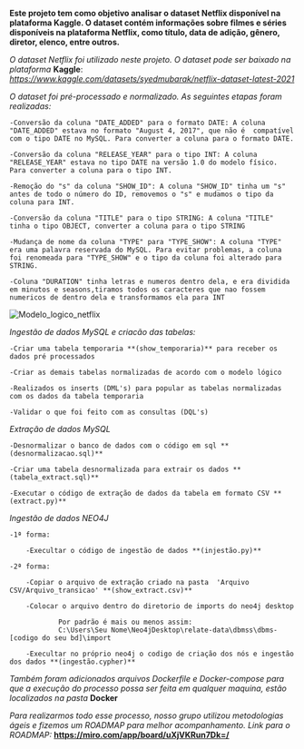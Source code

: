 **Este projeto tem como objetivo analisar o dataset Netflix disponível na plataforma Kaggle. O dataset contém informações sobre filmes e séries disponíveis na plataforma Netflix, como título, data de adição, gênero, diretor, elenco, entre outros.**

*O dataset Netflix foi utilizado neste projeto. O dataset pode ser baixado na plataforma* **Kaggle**: *https://www.kaggle.com/datasets/syedmubarak/netflix-dataset-latest-2021*


*O dataset foi pré-processado e normalizado. As seguintes etapas foram realizadas:*

    -Conversão da coluna "DATE_ADDED" para o formato DATE: A coluna "DATE_ADDED" estava no formato "August 4, 2017", que não é  compatível com o tipo DATE no MySQL. Para converter a coluna para o formato DATE.

    -Conversão da coluna "RELEASE_YEAR" para o tipo INT: A coluna "RELEASE_YEAR" estava no tipo DATE na versão 1.0 do modelo físico. Para converter a coluna para o tipo INT.

    -Remoção do "s" da coluna "SHOW_ID": A coluna "SHOW_ID" tinha um "s" antes de todo o número do ID, removemos o "s" e mudamos o tipo da coluna para INT.

    -Conversão da coluna "TITLE" para o tipo STRING: A coluna "TITLE" tinha o tipo OBJECT, converter a coluna para o tipo STRING

    -Mudança de nome da coluna "TYPE" para "TYPE_SHOW": A coluna "TYPE" era uma palavra reservada do MySQL. Para evitar problemas, a coluna foi renomeada para "TYPE_SHOW" e o tipo da coluna foi alterado para STRING.

    -Coluna "DURATION" tinha letras e numeros dentro dela, e era dividida em minutos e seasons,tiramos todos os caracteres que nao fossem numericos de dentro dela e transformamos ela para INT

![Modelo_logico_netflix](https://github.com/wesleyruanwr/projeto_UFC/assets/119066770/40a7eaa2-da38-471e-93b8-1a55e23b3120)



*Ingestão de dados MySQL e criacão das tabelas:*
    
    -Criar uma tabela temporaria **(show_temporaria)** para receber os dados pré processados

    -Criar as demais tabelas normalizadas de acordo com o modelo lógico

    -Realizados os inserts (DML's) para popular as tabelas normalizadas com os dados da tabela temporaria

    -Validar o que foi feito com as consultas (DQL's)

*Extração de dados MySQL*
    
    -Desnormalizar o banco de dados com o código em sql **(desnormalizacao.sql)**
    
    -Criar uma tabela desnormalizada para extrair os dados **(tabela_extract.sql)**

    -Executar o código de extração de dados da tabela em formato CSV **(extract.py)**

*Ingestão de dados NEO4J*

    -1ª forma:

        -Execultar o código de ingestão de dados **(injestão.py)**

    -2ª forma:

        -Copiar o arquivo de extração criado na pasta  'Arquivo CSV/Arquivo_transicao' **(show_extract.csv)**

        -Colocar o arquivo dentro do diretorio de imports do neo4j desktop

                Por padrão é mais ou menos assim: 
                C:\Users\Seu Nome\Neo4jDesktop\relate-data\dbmss\dbms-[codigo do seu bd]\import

        -Execultar no próprio neo4j o codigo de criação dos nós e ingestão dos dados **(ingestão.cypher)**

*Também foram adicionados arquivos Dockerfile e Docker-compose para que a execução do processo possa ser feita em qualquer maquina, estão localizados na pasta* **Docker**

*Para realizarmos todo esse processo, nosso grupo utilizou metodologias ágeis e fizemos um ROADMAP para melhor acompanhamento.*
    *Link para o ROADMAP:* **https://miro.com/app/board/uXjVKRun7Dk=/**
